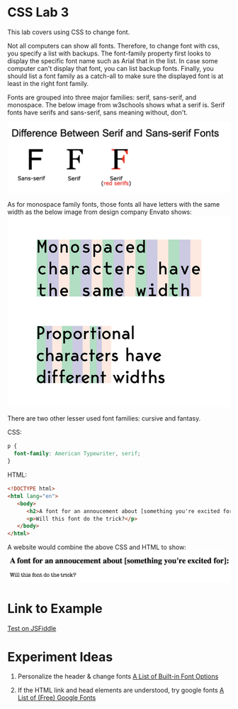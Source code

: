 # CSS Lab 3

This lab covers using CSS to change font. 

Not all computers can show all fonts. Therefore, to change font with css, you specify a list with backups. The font-family property first looks to display the specific font name such as Arial that in the list. In case some computer can't display that font, you can list backup fonts. Finally, you should list a font family as a catch-all to make sure the displayed font is at least in the right font family.

Fonts are grouped into three major families: serif, sans-serif, and monospace. The below image from w3schools shows what a serif is. Serif fonts have serifs and sans-serif, sans meaning without, don't.

![Serif and Sans-serif Fonts](./img/03-Serif_and_Sans-serif_fonts.png)

As for monospace family fonts, those fonts all have letters with the same width as the below image from design company Envato shows:
![Monospace Font](./img/03-monospaced_fonts.jpg)

There are two other lesser used font families: cursive and fantasy.

CSS:
```css
p {
  font-family: American Typewriter, serif;
}
``` 

HTML:
```html
<!DOCTYPE html>
<html lang="en">
   <body>
      <h2>A font for an annoucement about [something you're excited for]:</h2>
      <p>Will this font do the trick?</p>
   </body>
</html>
```

A website would combine the above CSS and HTML to show:  
![HTML/CSS example of changing paragraphs' font to an elaborate one](./img/03-example_changing_font.png)

# Link to Example

[Test on JSFiddle](https://jsfiddle.net/k_staple/jvznhfaq/10/)



# Experiment Ideas
1. Personalize the header & change fonts
   [A List of Built-in Font Options](https://www.w3.org/Style/Examples/007/fonts.en.html)

2. If the HTML link and head elements are understood, try google fonts
   [A List of (Free) Google Fonts](https://www.w3schools.com/howto/howto_google_fonts.asp)
